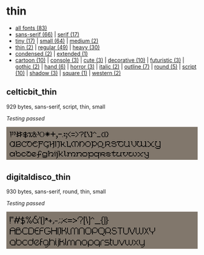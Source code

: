 # thin

- [all fonts (83)](readme.md)
- [sans-serif (66)](sans-serif.md) | [serif (17)](serif.md)
- [tiny (17)](tiny.md) | [small (64)](small.md) | [medium (2)](medium.md)
- [thin (2)](thin.md) | [regular (49)](regular.md) | [heavy (30)](heavy.md)
- [condensed (2)](condensed.md) | [extended (1)](extended.md)
- [cartoon (10)](cartoon.md) | [console (3)](console.md) | [cute (3)](cute.md) | [decorative (10)](decorative.md) | [futuristic (3)](futuristic.md) | [gothic (2)](gothic.md) | [hand (6)](hand.md) | [horror (3)](horror.md) | [italic (2)](italic.md) | [outline (7)](outline.md) | [round (5)](round.md) | [script (10)](script.md) | [shadow (3)](shadow.md) | [square (1)](square.md) | [western (2)](western.md)
## celticbit_thin

929 bytes, sans-serif, script, thin, small

_Testing passed_

[![font preview](previews/celticbit_thin.png?raw=true "celticbit_thin")](/fonts/celticbit_thin.h)

## digitaldisco_thin

930 bytes, sans-serif, round, thin, small

_Testing passed_

[![font preview](previews/digitaldisco_thin.png?raw=true "digitaldisco_thin")](/fonts/digitaldisco_thin.h)
